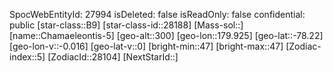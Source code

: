 ﻿---
location: [-78.22,179.925,300]
type: Station
tags:
- astro/Star

---
SpocWebEntityId: 27994
isDeleted: false
isReadOnly: false
confidential: public
[star-class::B9]
[star-class-id::28188]
[Mass-sol::]
[name::Chamaeleontis-5]
[geo-alt::300]
[geo-lon::179.925]
[geo-lat::-78.22]
[geo-lon-v::-0.016]
[geo-lat-v::0]
[bright-min::47]
[bright-max::47]
[Zodiac-index::5]
[ZodiacId::28104]
[NextStarId::]

